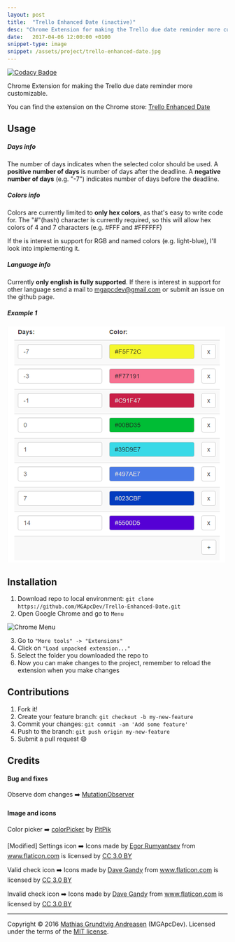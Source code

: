 ```yaml
---
layout: post
title:  "Trello Enhanced Date (inactive)"
desc: "Chrome Extension for making the Trello due date reminder more customizable."
date:   2017-04-06 12:00:00 +0100
snippet-type: image
snippet: /assets/project/trello-enhanced-date.jpg
---
```


[![Codacy Badge](https://api.codacy.com/project/badge/grade/8e4aa286d21749aaae1edc72dd59f41f)](https://www.codacy.com/app/mgapcdev/Trello-Enhanced-Date)

Chrome Extension for making the Trello due date reminder more customizable.

You can find the extension on the Chrome store: [Trello Enhanced Date](https://chrome.google.com/webstore/detail/trello-enhanced-date/ekkepplnmefeilpjninfgmmbdadamadl)

## Usage
<h5>Days info</h5>
<p>The number of days indicates when the selected color should be used. A <b>positive number of days</b> is number of days after the deadline. A <b>negative number of days</b> (e.g. "-7") indicates number of days before the deadline.</p>
<h5>Colors info</h5>
<p>Colors are currently limited to <b>only hex colors</b>, as that's easy to write code for. The "#"(hash) character is currently required, so this will allow hex colors of 4 and 7 characters (e.g. #FFF and #FFFFFF)</p>
<p>If the is interest in support for RGB and named colors (e.g. light-blue), I'll look into implementing it.</p>
<h5>Language info</h5>
<p>Currently <b>only english is fully supported</b>. If there is interest in support for other language send a mail to <a href="mailto:mgapcdev@gmail.com" target="_top">mgapcdev@gmail.com</a> or submit an issue on the github page.</p>
<h5>Example 1</h5>
<img src="https://raw.githubusercontent.com/CoffeeIO/Trello-Enhanced-Date/master/examples/example1.PNG" class="img-responsive" alt="Responsive image">

## Installation

1. Download repo to local environment: `git clone https://github.com/MGApcDev/Trello-Enhanced-Date.git`
2. Open Google Chrome and go to `Menu`

![Chrome Menu](https://www.google.com/intl/en_us/homepage/images/dhp-step1-chrome-win.jpg)

3. Go to `"More tools" -> "Extensions"`
4. Click on `"Load unpacked extension..."`
5. Select the folder you downloaded the repo to
6. Now you can make changes to the project, remember to reload the extension when you make changes

## Contributions
1. Fork it!
2. Create your feature branch: `git checkout -b my-new-feature`
3. Commit your changes: `git commit -am 'Add some feature'`
4. Push to the branch: `git push origin my-new-feature`
5. Submit a pull request :smile:

## Credits

#### Bug and fixes

Observe dom changes :arrow_right: [MutationObserver](http://stackoverflow.com/a/11546242/2741279)

#### Image and icons
Color picker :arrow_right: [colorPicker](https://github.com/PitPik/colorPicker) by [PitPik](https://github.com/PitPik)

[Modified] Settings icon :arrow_right: Icons made by <a href="http://www.flaticon.com/authors/egor-rumyantsev" title="Egor Rumyantsev">Egor Rumyantsev</a> from <a href="http://www.flaticon.com" title="Flaticon">www.flaticon.com</a> is licensed by <a href="http://creativecommons.org/licenses/by/3.0/" title="Creative Commons BY 3.0" target="_blank">CC 3.0 BY</a>

Valid check icon :arrow_right: Icons made by <a href="http://www.flaticon.com/authors/dave-gandy" title="Dave Gandy">Dave Gandy</a> from <a href="http://www.flaticon.com" title="Flaticon">www.flaticon.com</a> is licensed by <a href="http://creativecommons.org/licenses/by/3.0/" title="Creative Commons BY 3.0" target="_blank">CC 3.0 BY</a>

Invalid check icon :arrow_right: Icons made by <a href="http://www.flaticon.com/authors/dave-gandy" title="Dave Gandy">Dave Gandy</a> from <a href="http://www.flaticon.com" title="Flaticon">www.flaticon.com</a> is licensed by <a href="http://creativecommons.org/licenses/by/3.0/" title="Creative Commons BY 3.0" target="_blank">CC 3.0 BY</a>

---
Copyright &copy; 2016 [Mathias Grundtvig Andreasen](https://github.com/MGApcDev) (MGApcDev). Licensed under the terms of the [MIT license](LICENSE.md).
